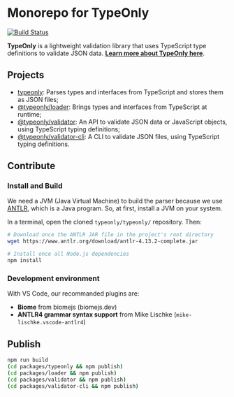 # Monorepo for TypeOnly

[![Build Status](https://travis-ci.com/paroi-tech/typeonly.svg?branch=master)](https://travis-ci.com/paroi-tech/typeonly)

**TypeOnly** is a lightweight validation library that uses TypeScript type definitions to validate JSON data. **[Learn more about TypeOnly here](https://github.com/paroi-tech/typeonly/tree/master/packages/typeonly)**.

## Projects

* [typeonly](https://github.com/paroi-tech/typeonly/tree/master/packages/typeonly): Parses types and interfaces from TypeScript and stores them as JSON files;
* [@typeonly/loader](https://github.com/paroi-tech/typeonly/tree/master/packages/loader): Brings types and interfaces from TypeScript at runtime;
* [@typeonly/validator](https://github.com/paroi-tech/typeonly/tree/master/packages/validator): An API to validate JSON data or JavaScript objects, using TypeScript typing definitions;
* [@typeonly/validator-cli](https://github.com/paroi-tech/typeonly/tree/master/packages/validator-cli): A CLI to validate JSON files, using TypeScript typing definitions.

## Contribute

### Install and Build

We need a JVM (Java Virtual Machine) to build the parser because we use [ANTLR](https://www.antlr.org/), which is a Java program. So, at first, install a JVM on your system.

In a terminal, open the cloned `typeonly/typeonly/` repository. Then:

```sh
# Download once the ANTLR JAR file in the project's root directory
wget https://www.antlr.org/download/antlr-4.13.2-complete.jar

# Install once all Node.js dependencies
npm install
```

### Development environment

With VS Code, our recommanded plugins are:

* **Biome** from biomejs (biomejs.dev)
* **ANTLR4 grammar syntax support** from Mike Lischke (`mike-lischke.vscode-antlr4`)

## Publish

```sh
npm run build
(cd packages/typeonly && npm publish)
(cd packages/loader && npm publish)
(cd packages/validator && npm publish)
(cd packages/validator-cli && npm publish)
```
